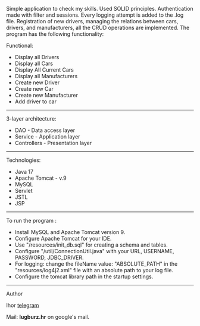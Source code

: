 Simple application to check my skills. Used SOLID principles. Authentication made with filter and sessions. Every logging attempt is added to the .log file. Registration of new drivers, managing the relations between cars, drivers, and manufacturers, all the CRUD operations are implemented. The program has the following functionality:

Functional:

- Display all Drivers
- Display all Cars
- Display All Current Cars
- Display all Manufacturers
- Create new Driver
- Create new Car
- Create new Manufacturer 
- Add driver to car

--------------------------
3-layer architecture:

- DAO - Data access layer
- Service - Application layer
- Controllers - Presentation layer

----------------------------
Technologies:

- Java 17
- Apache Tomcat - v.9
- MySQL
- Servlet
- JSTL
- JSP

-----------------------------
To run the program :

- Install MySQL and Apache Tomcat version 9.
- Configure Apache Tomcat for your IDE.
- Use "/resources/init_db.sql" for creating a schema and tables.
- Configure "/util/ConnectionUtil.java" with your URL, USERNAME, PASSWORD, JDBC_DRIVER.
- For logging: change the fileName value: "ABSOLUTE_PATH" in the "resources/log4j2.xml" file with an absolute path to your log file.
- Configure the tomcat library path in the startup settings.

------------------------------
Author

Ihor [telegram](https://t.me/iddqdd42)

Mail: <b>lugburz.hr</b> on google's mail.